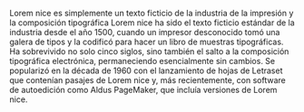 Lorem nice es simplemente un texto ficticio de la industria de la impresión y la composición tipográfica
Lorem nice ha sido el texto ficticio estándar de la industria desde el año 1500,
 cuando un impresor desconocido 
tomó una galera de tipos y la codificó para hacer un libro de muestras tipográficas.
 Ha sobrevivido no solo cinco 
siglos, sino también el salto a la composición tipográfica electrónica, permaneciendo esencialmente sin cambios.
 Se 
popularizó en la década de 1960 con el lanzamiento de hojas de Letraset que contenían pasajes de Lorem nice y,
 más 
recientemente, con software de autoedición como Aldus PageMaker, 
que incluía versiones de Lorem nice.